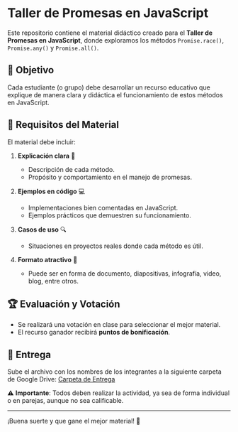 # Taller de Promesas en JavaScript

Este repositorio contiene el material didáctico creado para el **Taller de Promesas en JavaScript**, donde exploramos los métodos `Promise.race()`, `Promise.any()` y `Promise.all()`.

## 📌 Objetivo
Cada estudiante (o grupo) debe desarrollar un recurso educativo que explique de manera clara y didáctica el funcionamiento de estos métodos en JavaScript.

## 📝 Requisitos del Material
El material debe incluir:

1. **Explicación clara** 📖
   - Descripción de cada método.
   - Propósito y comportamiento en el manejo de promesas.

2. **Ejemplos en código** 💻
   - Implementaciones bien comentadas en JavaScript.
   - Ejemplos prácticos que demuestren su funcionamiento.

3. **Casos de uso** 🔍
   - Situaciones en proyectos reales donde cada método es útil.

4. **Formato atractivo** 🎨
   - Puede ser en forma de documento, diapositivas, infografía, video, blog, entre otros.

## 🏆 Evaluación y Votación
- Se realizará una votación en clase para seleccionar el mejor material.
- El recurso ganador recibirá **puntos de bonificación**.

## 📂 Entrega
Sube el archivo con los nombres de los integrantes a la siguiente carpeta de Google Drive: [Carpeta de Entrega](https://drive.google.com/drive/folders/1GZ9-2aP1wNNP3kaDFCHBQ_L7hyEx708r?usp=sharing)

⚠ **Importante**: Todos deben realizar la actividad, ya sea de forma individual o en parejas, aunque no sea calificable.

---
¡Buena suerte y que gane el mejor material! 🚀

